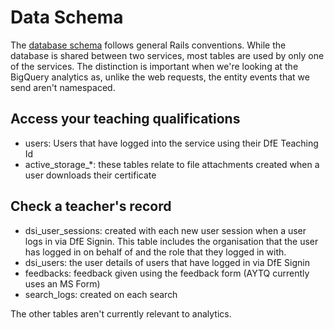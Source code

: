 # Data Schema

The [database schema](https://github.com/DFE-Digital/access-your-teaching-qualifications/blob/main/db/schema.rb) follows general Rails conventions. While the database is shared between two services, most tables are used by only one of the services. The distinction is important when we're looking at the BigQuery analytics as, unlike the web requests, the entity events that we send aren't namespaced.

## Access your teaching qualifications

- users: Users that have logged into the service using their DfE Teaching Id
- active_storage\_\*: these tables relate to file attachments created when a user downloads their certificate

## Check a teacher's record

- dsi_user_sessions: created with each new user session when a user logs in via DfE Signin. This table includes the organisation that the user has logged in on behalf of and the role that they logged in with.
- dsi_users: the user details of users that have logged in via DfE Signin
- feedbacks: feedback given using the feedback form (AYTQ currently uses an MS Form)
- search_logs: created on each search

The other tables aren't currently relevant to analytics.
